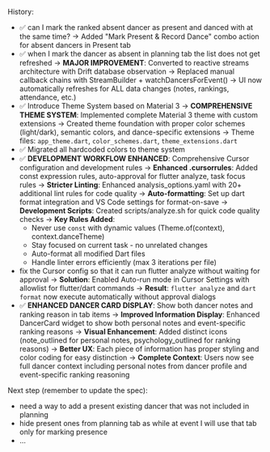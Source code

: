 
History:
- ✅ can I mark the ranked absent dancer as present and danced with at the same time?
  → Added "Mark Present & Record Dance" combo action for absent dancers in Present tab
- ✅ when I mark the dancer as absent in planning tab the list does not get refreshed
  → **MAJOR IMPROVEMENT**: Converted to reactive streams architecture with Drift database observation
  → Replaced manual callback chains with StreamBuilder + watchDancersForEvent()
  → UI now automatically refreshes for ALL data changes (notes, rankings, attendance, etc.)
- ✅ Introduce Theme System based on Material 3
  → **COMPREHENSIVE THEME SYSTEM**: Implemented complete Material 3 theme with custom extensions
  → Created theme foundation with proper color schemes (light/dark), semantic colors, and dance-specific extensions
  → Theme files: `app_theme.dart`, `color_schemes.dart`, `theme_extensions.dart`
- ✅ Migrated all hardcoded colors to theme system
- ✅ **DEVELOPMENT WORKFLOW ENHANCED**: Comprehensive Cursor configuration and development rules
  → **Enhanced .cursorrules**: Added const expression rules, auto-approval for flutter analyze, task focus rules
  → **Stricter Linting**: Enhanced analysis_options.yaml with 20+ additional lint rules for code quality
  → **Auto-formatting**: Set up dart format integration and VS Code settings for format-on-save
  → **Development Scripts**: Created scripts/analyze.sh for quick code quality checks
  → **Key Rules Added**:
    - Never use `const` with dynamic values (Theme.of(context), context.danceTheme)
    - Stay focused on current task - no unrelated changes
    - Auto-format all modified Dart files
    - Handle linter errors efficiently (max 3 iterations per file)
- fix the Cursor config so that it can run flutter analyze without waiting for approval
  → **Solution**: Enabled Auto-run mode in Cursor Settings with allowlist for flutter/dart commands
  → **Result**: `flutter analyze` and `dart format` now execute automatically without approval dialogs
- ✅ **ENHANCED DANCER CARD DISPLAY**: Show both dancer notes and ranking reason in tab items
  → **Improved Information Display**: Enhanced DancerCard widget to show both personal notes and event-specific ranking reasons
  → **Visual Enhancement**: Added distinct icons (note_outlined for personal notes, psychology_outlined for ranking reasons)
  → **Better UX**: Each piece of information has proper styling and color coding for easy distinction
  → **Complete Context**: Users now see full dancer context including personal notes from dancer profile and event-specific ranking reasoning

Next step (remember to update the spec):
- need a way to add a present existing dancer that was not included in planning
- hide present ones from planning tab as while at event I will use that tab only for marking presence
- ...
